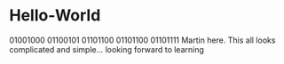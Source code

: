 # Hello-World

01001000 01100101 01101100 01101100 01101111
Martin here. This all looks complicated and simple... looking forward to learning 
